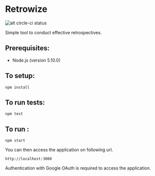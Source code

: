 # Retrowize

![alt circle-ci status](https://circleci.com/gh/phudekar/retrowize/tree/master.png?style=shield&circle-token=8aff88ab564759fb93ac641dd3112450a25f52f8)

Simple tool to conduct effective retrospectives.

Prerequisites:
--------------

- Node.js (version 5.10.0)

To setup:
-----------
```
npm install
```

To run tests:
--------------
```
npm test
```

To run :
-----------
```
npm start
```

You can then access the application on following url.

```
http://localhost:3000
```
Authentication with Google OAuth is required to access the application.
